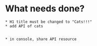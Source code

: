 # What needs done?
    * H1 title must be changed to "Cats!!!"
    * add API of cats
  
    
    * in console, share API resource
